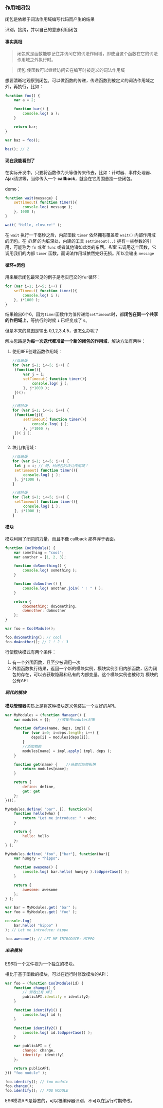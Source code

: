 ### 作用域闭包

闭包是依赖于词法作用域编写代码而产生的结果

识别，接纳，并以自己的意志利用闭包

#### 事实真相

> 闭包就是函数能够记住并访问它的词法作用域，即使当这个函数在它的词法作用域之外执行时。

> 闭包 使函数可以继续访问它在编写时被定义的词法作用域

想要清晰地观察到闭包，可以做函数的传递，传递函数到被定义的词法作用域之外，再执行，比如：

```javascript
function foo() {
	var a = 2;

	function bar() {
		console.log( a );
	}

	return bar;
}

var baz = foo();

baz(); // 2 
```

#### 现在我能看到了

在实际开发中，只要将函数作为头等值传来传去，比如：计时器、事件处理器、Ajax请求等，当你传入一个 **callback**，就会在它周围悬挂一些闭包。

demo：

```javascript
function wait(message) {
	setTimeout( function timer(){
		console.log( message );
	}, 1000 );
}

wait( "Hello, closure!" );
```

在 `wait` 执行一千毫秒之后，内部函数 `timer` 依然拥有覆盖着 `wait()` 内部作用域的闭包。在 *引擎* 的内脏深处，内建的工具 `setTimeout(..)` 拥有一些参数的引用，可能称为 `fn` 或者 `func` 或者其他诸如此类的东西。*引擎* 去调用这个函数，它调用我们的内部 `timer` 函数，而词法作用域依然完好无损。所以会输出 `message`

#### 循环+闭包

用来展示闭包最常见的例子是老实巴交的`for`循环：

```javascript
for (var i=1; i<=5; i++) {
	setTimeout( function timer(){
		console.log( i );
	}, i*1000 );
}
```

结果输出6个6，因为`timer`函数作为值传递给`setTimeout`时，都**闭包在同一个共享的作用域上**，等执行的时候 `i` 已经变成了 `6`。

但是本来的意图是输出 0,1,2,3,4,5，该怎么办呢？

解决思路是**为每一次迭代都准备一个新的闭包的作用域**，解决方法有两种：

1. 使用IIFE创建函数作用域：

   ```javascript
   //低级版
   for (var i=1; i<=5; i++) {
   	(function(){
   		var j = i;
   		setTimeout( function timer(){
   			console.log( j );
   		}, j*1000 );
   	})();
   }
   
   //进阶版
   for (var i=1; i<=5; i++) {
   	(function(j){
   		setTimeout( function timer(){
   			console.log( j );
   		}, j*1000 );
   	})( i );
   }
   ```

2. 块儿作用域：

   ```javascript
   //低级版
   for (var i=1; i<=5; i++) {
   	let j = i; // 呀，给闭包的块儿作用域！
   	setTimeout( function timer(){
   		console.log( j );
   	}, j*1000 );
   }
   
   //进阶版
   for (let i=1; i<=5; i++) {
   	setTimeout( function timer(){
   		console.log( i );
   	}, i*1000 );
   }
   ```

#### 模块

模块利用了闭包的力量，而且不像 callback 那样浮于表面。

```javascript
function CoolModule() {
	var something = "cool";
	var another = [1, 2, 3];

	function doSomething() {
		console.log( something );
	}

	function doAnother() {
		console.log( another.join( " ! " ) );
	}

	return {
		doSomething: doSomething,
		doAnother: doAnother
	};
}

var foo = CoolModule();

foo.doSomething(); // cool
foo.doAnother(); // 1 ! 2 ! 3
```

行使模块模式有两个条件：

1. 有一个外围函数，且至少被调用一次
2. 外围函数执行结果，返回一个新的模块实例，模块实例引用内部函数，因为闭包的存在，可以去获取隐藏和私有的内部变量。这个模块实例也被称为 模块的公有API

##### 现代的模块

**模块管理器**实质上是将这种模块定义包装进一个友好的API。

```javascript
var MyModules = (function Manager() {
	var modules = {};	//收集在modules对象

	function define(name, deps, impl) {	
		for (var i=0; i<deps.length; i++) {
			deps[i] = modules[deps[i]];
		}
        //添加依赖
		modules[name] = impl.apply( impl, deps );
	}

	function get(name) {	//获取对应模板快
		return modules[name];
	}

	return {
		define: define,
		get: get
	};
})();
```

```javascript
MyModules.define( "bar", [], function(){
	function hello(who) {
		return "Let me introduce: " + who;
	}

	return {
		hello: hello
	};
} );

MyModules.define( "foo", ["bar"], function(bar){
	var hungry = "hippo";

	function awesome() {
		console.log( bar.hello( hungry ).toUpperCase() );
	}

	return {
		awesome: awesome
	};
} );

var bar = MyModules.get( "bar" );
var foo = MyModules.get( "foo" );

console.log(
	bar.hello( "hippo" )
); // Let me introduce: hippo

foo.awesome(); // LET ME INTRODUCE: HIPPO
```

##### 未来模块

ES6将一个文件视为一个独立的模块。

相比于基于函数的模块，可以在运行时修改模块的API：

```javascript
var foo = (function CoolModule(id) {
	function change() {
		// 修改公有 API
		publicAPI.identify = identify2;
	}

	function identify1() {
		console.log( id );
	}

	function identify2() {
		console.log( id.toUpperCase() );
	}

	var publicAPI = {
		change: change,
		identify: identify1
	};

	return publicAPI;
})( "foo module" );

foo.identify(); // foo module
foo.change();
foo.identify(); // FOO MODULE
```

ES6模块API是静态的，可以被编译器识别，不可以在运行时期修改。
